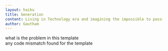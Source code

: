 ```yaml
---
layout: haiku
title: Generation
content: Living in Technology era and imagining the impossible to possible
author: Gautham
---
```


what is the problem in this template<br>
any code mismatch found for the template<br>
